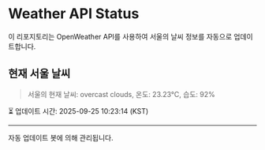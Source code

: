 
# Weather API Status

이 리포지토리는 OpenWeather API를 사용하여 서울의 날씨 정보를 자동으로 업데이트합니다.

## 현재 서울 날씨
> 서울의 현재 날씨: overcast clouds, 온도: 23.23°C, 습도: 92%

⏳ 업데이트 시간: 2025-09-25 10:23:14 (KST)

---
자동 업데이트 봇에 의해 관리됩니다.

